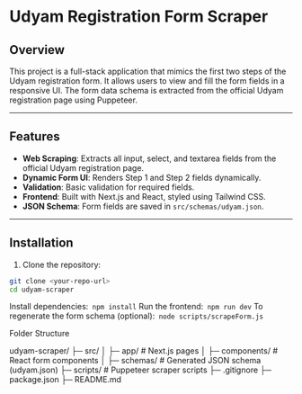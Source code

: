 # Udyam Registration Form Scraper

## Overview
This project is a full-stack application that mimics the first two steps of the Udyam registration form. It allows users to view and fill the form fields in a responsive UI. The form data schema is extracted from the official Udyam registration page using Puppeteer.

---

## Features
- **Web Scraping**: Extracts all input, select, and textarea fields from the official Udyam registration page.
- **Dynamic Form UI**: Renders Step 1 and Step 2 fields dynamically.
- **Validation**: Basic validation for required fields.
- **Frontend**: Built with Next.js and React, styled using Tailwind CSS.
- **JSON Schema**: Form fields are saved in `src/schemas/udyam.json`.

---

## Installation
1. Clone the repository:
```bash
git clone <your-repo-url>
cd udyam-scraper
```
Install dependencies:```
npm install```
Run the frontend:```
npm run dev```
To regenerate the form schema (optional):```
node scripts/scrapeForm.js```

Folder Structure

udyam-scraper/
├─ src/
│  ├─ app/             # Next.js pages
│  ├─ components/      # React form components
│  ├─ schemas/         # Generated JSON schema (udyam.json)
├─ scripts/             # Puppeteer scraper scripts
├─ .gitignore
├─ package.json
├─ README.md
